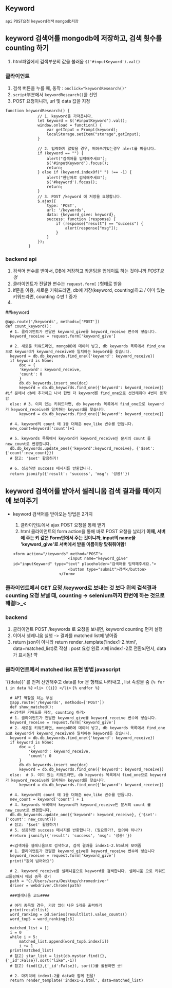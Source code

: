 ## Keyword
`api` `POST요청` `keyword검색` `mongodb저장`

## keyword 검색어를 mongodb에 저장하고, 검색 횟수를 counting 하기 
  1. html파일에서 검색부분의 값을 불러옴 `$('#inputKeyword').val()`
  ### 클라이언트 
  1. 검색 버튼을 누를 때, 동작 : `onclick="keywordResearch()"` 
  2. `script`부분에서 `keywordResearch()`를 선언
  3. POST 요청이니까, url 및 data 값을 지정
  ```
  function keywordResearch() {
                // 1. keyword을 가져옵니다.
                let keyword = $('#inputKeyword').val();
                window.onload = function() {
                    var getInput = Prompt(keyword);
                    localStorage.setItem("storage",getInput);
                }

                // 2. 입력하지 않았을 경우, 띄어쓰기있는경우 alert를 띄웁니다.
                if (keyword == "") {
                    alert("검색어를 입력해주세요");
                    $('#inputKeyword').focus();
                    return;
                } else if (keyword.indexOf(" ") !== -1) {
                    alert("한단어로 검색해주세요");
                    $('#keyword').focus();
                    return;
                }
                // 3. POST /keyword 에 저장을 요청합니다.
                $.ajax({
                    type: 'POST',
                    url: '/keywords',
                    data: {keyword_give: keyword},
                    success: function (response) {
                        if (response["result"] == "success") {
                            alert(response["msg"]);
                        }
                    }
                });
            }
  ```
  
  ### backend api
  1. 검색어 변수를 받아서, DB에 저장하고 카운팅을 업데이트 하는 것이니까 *POST요청*
  2. 클라이언트가 전달한 변수는 `request.form[`  `]`형태로 받음
  3. if문을 이용, 새로운 키워드라면, db에 저장(keyword, counting)하고 / 이미 있는 키워드라면, counting 수만 1 증가
  4. 
  ##keyword
  ```
  @app.route('/keywords', methods=['POST'])
  def count_keyword():
    # 1. 클라이언트가 전달한 keyword_give를 keyword_receive 변수에 넣습니다.
    keyword_receive = request.form['keyword_give']
    
    # 2. 새로운 키워드라면, mongoDB에 데이터 넣고, db keywords 목록에서 find_one으로 keyword가 keyword_receive와 일치하는 keyword를 찾습니다.
    keyword = db.db_keywords.find_one({'keyword': keyword_receive})
    if keyword is None:
        doc = {
        'keyword': keyword_receive,
        'count': 0
        }
        db.db_keywords.insert_one(doc)
        keyword = db.db_keywords.find_one({'keyword': keyword_receive}) #if 문에서 db에 추가하고 나서 한번 더 keyword를 find_one으로 선언해줘야 4번이 동작함 
    else: # 3. 이미 있는 키워드라면, db keywords 목록에서 find_one으로 keyword가 keyword_receive와 일치하는 keyword를 찾습니다.
        keyword = db.db_keywords.find_one({'keyword': keyword_receive})

    # 4. keyword의 count 에 1을 더해준 new_like 변수를 만듭니다.
    new_count=keyword['count']+1
    
    # 5. keywords 목록에서 keyword가 keyword_receive인 문서의 count 를 new_count로 변경합니다.
    db.db_keywords.update_one({'keyword':keyword_receive}, {'$set':{'count':new_count}})
    # 참고: '$set' 활용하기!
    
    # 6. 성공하면 success 메시지를 반환합니다.
    return jsonify({'result': 'success', 'msg': '성공!'})
```

## keyword 검색어를 받아서 셀레니움 검색 결과를 페이지에 보여주기 
  - keyword 검색어를 받아오는 방법은 2가지
    1) 클라이언트에서 ajax POST 요청을 통해 받기 
    2) html 클라이언트의 form action을 통해 바로 POST 요청을 날리기 
    **이때, 서버에 주는 키 값은 Form안에서 주는 것이니까, input의 name을 'keyword_give'로 서버에서 받을 이름이랑 맞춰줘야함!**
    
    ```
    <form action="/keywords" method="POST">
                            <input name="keyword_give" id="inputKeyword" type="text" placeholder="검색어를 입력해주세요.">
                            <button type="submit">검색</button>
                        </form>
    ```
  ### 클라이언트에서 GET 요청 /keyword로 보내는 것 보다 위의 검색결과 counting 요청 보낼 때, counting -> selenium까지 한번에 하는 것으로 해결!>_< 
  
  ### backend 
  1. 클라이언트 POST /keywords 로 요청을 보내면, keyword counting 먼저 실행 
  2. 이어서 셀레니움 실행 -> 결과를 matched list에 넣어줌
  3. return json이 아니라 return render_template('index1-2.html', data=matched_list)로 작성 : post 요청 완료 시에 index1-2로 전환되면서, data가 표시됨! 꺅 
  
  ### 클라이언트에서 matched list 표현 방법 javascript
  '{{data}}' 를 먼저 선언해주고 data를 for 문 형태로 나타내고 , list 속성을 줌
  `{% for i in data %}`
  `<li> {{i}} </li>` 
  `{% endfor %}` 
  
  ```
    # API 역할을 하는 부분
    @app.route('/keywords', methods=['POST'])
    def show_matched():
    #<검색한 키워드를 저장, counting 하기>
    # 1. 클라이언트가 전달한 keyword_give를 keyword_receive 변수에 넣습니다.
    keyword_receive = request.form['keyword_give']
    # 2. 새로운 키워드라면, mongoDB에 데이터 넣고, db keywords 목록에서 find_one으로 keyword가 keyword_receive와 일치하는 keyword를 찾습니다.
    keyword = db.db_keywords.find_one({'keyword': keyword_receive})
    if keyword is None:
        doc = {
            'keyword': keyword_receive,
            'count': 0
        }
        db.db_keywords.insert_one(doc)
        keyword = db.db_keywords.find_one({'keyword': keyword_receive})
    else:  # 3. 이미 있는 키워드라면, db keywords 목록에서 find_one으로 keyword가 keyword_receive와 일치하는 keyword를 찾습니다.
        keyword = db.db_keywords.find_one({'keyword': keyword_receive})

    # 4. keyword의 count 에 1을 더해준 new_like 변수를 만듭니다.
    new_count = keyword['count'] + 1
    # 4. keywords 목록에서 keyword가 keyword_receive인 문서의 count 를 new_count로 변경합니다.
    db.db_keywords.update_one({'keyword': keyword_receive}, {'$set': {'count': new_count}})
    # 참고: '$set' 활용하기!
    # 5. 성공하면 success 메시지를 반환합니다. (필요한가?, 없어야 하나?)
    #return jsonify({'result': 'success', 'msg': '성공!'})

    #<검색어를 셀레니움으로 검색하고, 검색 결과를 index1-2.html에 보여줌
    # 1. 클라이언트가 전달한 keyword_give를 keyword_receive 변수에 넣습니다
    keyword_receive = request.form['keyword_give']
    print("값이 넘어와요")

    # 2. keyword_receive를 셀레니움으로 keyword를 검색합니다. 셀레니움 으로 키워드 크롤링해서 매칭 종목 찾기
    path = "C:/Users/sara/Desktop/chromedriver"
    driver = webdriver.Chrome(path)

    ###셀레니움 코드####

    # 여러 종목일 경우, 가장 많이 나온 5개를 출력하기
    print(resultlist)
    word_ranking = pd.Series(resultlist).value_counts()
    word_top5 = word_ranking[:5]

    matched_list = []
    i = 0
    while i < 5:
        matched_list.append(word_top5.index[i])
        i += 1
    print(matched_list)
    # 참고) star_list = list(db.mystar.find({},{'_id':False}).sort("like",-1))
    # 참고) find({},{'_id':False}), sort()를 활용하면 굿!

    # 2. 마지막에 index1-2를 data와 함께 전달! 
    return render_template('index1-2.html', data=matched_list)
```
  
  
